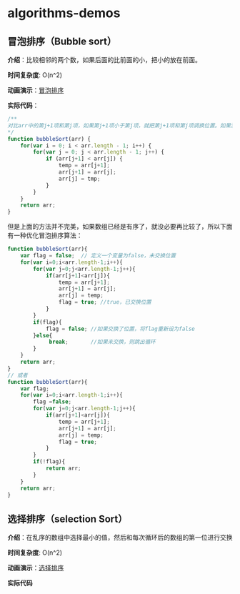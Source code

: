 # algorithms-demos

## 冒泡排序（Bubble sort）

**介绍**：比较相邻的两个数，如果后面的比前面的小，把小的放在前面。

**时间复杂度**:  O(n^2)

**动画演示**：[冒泡排序](http://www.webhek.com/post/comparison-sort.html)

**实际代码**：
```javascript
/**
对比arr中的第j+1项和第j项，如果第j+1项小于第j项，就把第j+1项和第j项调换位置。如果没达到最终的顺序（从小到大），就继续找，继续换，直到达到最终效果
*/ 
function bubbleSort(arr) {
    for(var i = 0; i < arr.length - 1; i++) {
        for(var j = 0; j < arr.length - 1; j++) {
            if (arr[j+1] < arr[j]) {
                temp = arr[j+1];
                arr[j+1] = arr[j];
                arr[j] = tmp;
            }
        }
    }
    return arr;
}
```
但是上面的方法并不完美，如果数组已经是有序了，就没必要再比较了，所以下面有一种优化冒泡排序算法：
```javascript
function bubbleSort(arr){
    var flag = false;  // 定义一个变量为false，未交换位置
    for(var i=0;i<arr.length-1;i++){
        for(var j=0;j<arr.length-1;j++){
            if(arr[j+1]<arr[j]){
                temp = arr[j+1];
                arr[j+1] = arr[j];
                arr[j] = temp;
                flag = true; //true，已交换位置
            }
        }
        if(flag){
            flag = false; //如果交换了位置，将flag重新设为false
        }else{
             break;       //如果未交换，则跳出循环
        }
    }
    return arr;
}
// 或者
function bubbleSort(arr){
    var flag;
    for(var i=0;i<arr.length-1;i++){
        flag =false;
        for(var j=0;j<arr.length-1;j++){
            if(arr[j+1]<arr[j]){
                temp = arr[j+1];
                arr[j+1] = arr[j];
                arr[j] = temp;
                flag = true;
            }
        }
        if(!flag){
            return arr;
        } 
    }
    return arr;
}
```

## 选择排序（selection Sort）

**介绍**：在乱序的数组中选择最小的值，然后和每次循环后的数组的第一位进行交换

**时间复杂度**:  O(n^2)

**动画演示**：[选择排序](http://www.webhek.com/post/comparison-sort.html)

**实际代码**

```javascript
```